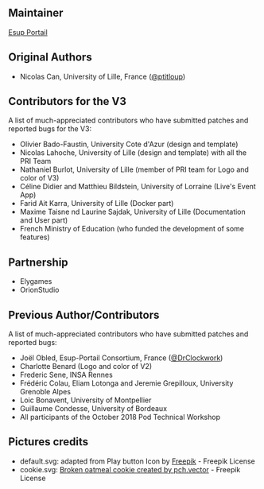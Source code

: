 Maintainer
----------
 [Esup Portail](https://www.esup-portail.org/)

Original Authors
----------------
* Nicolas Can, University of Lille, France ([@ptitloup](https://github.com/ptitloup))

Contributors for the V3
----------------------------
A list of much-appreciated contributors who have submitted patches and reported bugs for the V3:
* Olivier Bado-Faustin, University Cote d'Azur (design and template)
* Nicolas Lahoche, University of Lille (design and template) with all the PRI Team 
* Nathaniel Burlot, University of Lille (member of PRI team for Logo and color of V3)
* Céline Didier and Matthieu Bildstein, University of Lorraine (Live's Event App)
* Farid Ait Karra, University of Lille (Docker part)
* Maxime Taisne nd Laurine Sajdak, University of Lille (Documentation and User part)
* French Ministry of Education (who funded the development of some features)

Partnership 
----------------------------
* Elygames
* OrionStudio

Previous Author/Contributors
----------------------------
A list of much-appreciated contributors who have submitted patches and reported bugs:
* Joël Obled, Esup-Portail Consortium, France ([@DrClockwork](https://github.com/DrClockwork))
* Charlotte Benard (Logo and color of V2)
* Frederic Sene, INSA Rennes
* Frédéric Colau, Eliam Lotonga and Jeremie Grepilloux, University Grenoble Alpes
* Loic Bonavent, University of Montpellier
* Guillaume Condesse, University of Bordeaux
* All participants of the October 2018 Pod Technical Workshop

Pictures credits
----------------------------
* default.svg: adapted from Play button Icon by [Freepik](https://www.freepik.com/free-vector) - Freepik License
* cookie.svg: [Broken oatmeal cookie created by pch.vector](https://www.freepik.com/vectors/logo) - Freepik License
